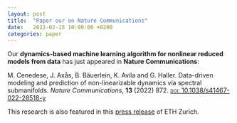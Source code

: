 ```yaml
---
layout: post
title:  "Paper our on Nature Communications"
date:   2022-02-15 10:00:00 +0200
categories: paper
---
```


Our **dynamics-based machine learning algorithm for nonlinear reduced models from data** has just appeared in **Nature Communications**:

M. Cenedese, J. Axås, B. Bäuerlein, K. Avila and G. Haller. Data-driven modeling and prediction of non-linearizable dynamics via spectral submanifolds. *Nature Communications*, **13** (2022) 872. [<span style="font-variant:small-caps;">doi</span>: 10.1038/s41467-022-28518-y](https://doi.org/10.1038/s41467-022-28518-y)

This research is also featured in this [press release](https://ethz.ch/en/news-and-events/eth-news/news/2022/02/predicting-complex-dynamics-from-data.html) of ETH Zurich.



